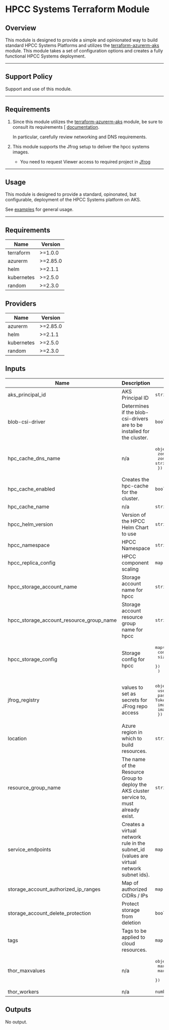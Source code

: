 # HPCC Systems Terraform Module

## Overview

This module is designed to provide a simple and opinionated way to build standard HPCC Systems Platforms and utilizes the [terraform-azurerm-aks](https://github.com/LexisNexis-RBA/terraform-azurerm-aks) module. This module takes a set of configuration options and creates a fully functional HPCC Systems deployment.

---

## Support Policy

Support and use of this module.

---

## Requirements

1.  Since this module utilizes the [terraform-azurerm-aks](https://github.com/LexisNexis-RBA/terraform-azurerm-aks) module, be sure to consult its requirements [
[documentation](https://github.com/LexisNexis-RBA/terraform-azurerm-aks/docs).

    In particular, carefully review networking and DNS requirements.

2.  This module supports the Jfrog setup to deliver the hpcc systems images.
    *   You need to request Viewer access to required project in [Jfrog](https://useast.jfrog.lexisnexisrisk.com/)
---

## Usage

This module is designed to provide a standard, opinonated, but configurable, deployment of the HPCC Systems platform on AKS.

See [examples](/examples) for general usage. 

---

<!--- BEGIN_TF_DOCS --->
## Requirements

| Name | Version |
|------|---------|
| terraform | >=1.0.0 |
| azurerm | >=2.85.0 |
| helm | >=2.1.1 |
| kubernetes | >=2.5.0 |
| random | >=2.3.0 |

## Providers

| Name | Version |
|------|---------|
| azurerm | >=2.85.0 |
| helm | >=2.1.1 |
| kubernetes | >=2.5.0 |
| random | >=2.3.0 |

## Inputs

| Name | Description | Type | Default | Required |
|------|-------------|------|---------|:--------:|
| aks\_principal\_id | AKS Principal ID | `string` | n/a | yes |
| blob-csi-driver | Determines if the blob-csi-drivers are to be installed for the cluster. | `bool` | `true` | no |
| hpc\_cache\_dns\_name | n/a | <pre>object({<br>    zone_name                = string<br>    zone_resource_group_name = string<br>  })</pre> | n/a | yes |
| hpc\_cache\_enabled | Creates the hpc-cache for the cluster. | `bool` | n/a | yes |
| hpc\_cache\_name | n/a | `string` | n/a | yes |
| hpcc\_helm\_version | Version of the HPCC Helm Chart to use | `string` | `"8.6.0"` | no |
| hpcc\_namespace | HPCC Namespace | `string` | `"hpcc"` | no |
| hpcc\_replica\_config | HPCC component scaling | `map(number)` | `{}` | no |
| hpcc\_storage\_account\_name | Storage account name for hpcc | `string` | `""` | no |
| hpcc\_storage\_account\_resource\_group\_name | Storage account resource group name for hpcc | `string` | `""` | no |
| hpcc\_storage\_config | Storage config for hpcc | <pre>map(object({<br>    container_name = string<br>    size           = string<br>    })<br>  )</pre> | n/a | yes |
| jfrog\_registry | values to set as secrets for JFrog repo access | <pre>object({<br>    username   = string<br>    password   = string # API Token<br>    image_root = string<br>    image_name = string<br>  })</pre> | n/a | yes |
| location | Azure region in which to build resources. | `string` | n/a | yes |
| resource\_group\_name | The name of the Resource Group to deploy the AKS cluster service to, must already exist. | `string` | n/a | yes |
| service\_endpoints | Creates a virtual network rule in the subnet\_id (values are virtual network subnet ids). | `map(string)` | `{}` | no |
| storage\_account\_authorized\_ip\_ranges | Map of authorized CIDRs / IPs | `map(string)` | n/a | yes |
| storage\_account\_delete\_protection | Protect storage from deletion | `bool` | `true` | no |
| tags | Tags to be applied to cloud resources. | `map(string)` | `{}` | no |
| thor\_maxvalues | n/a | <pre>object({<br>    maxJobs   = number<br>    maxGraphs = number<br>  })</pre> | n/a | yes |
| thor\_workers | n/a | `number` | n/a | yes |

## Outputs

No output.

<!--- END_TF_DOCS --->